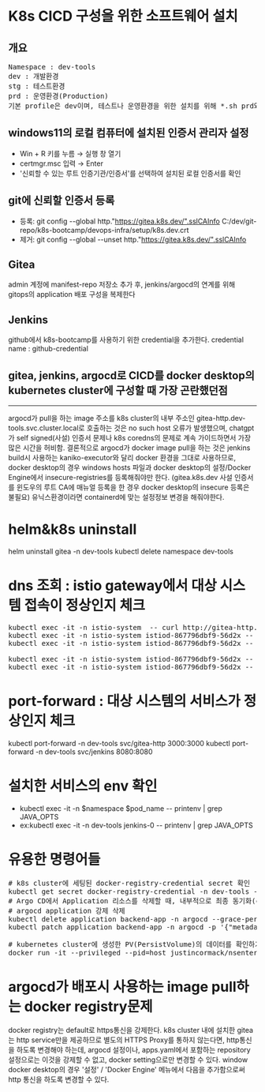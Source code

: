 # K8s CICD 구성을 위한 소프트웨어 설치
## 개요
<pre>
Namespace : dev-tools
dev : 개발환경
stg : 테스트환경
prd : 운영환경(Production)
기본 profile은 dev이며, 테스트나 운영환경을 위한 설치를 위해 *.sh prd와 같이 argument로 구분하도록 한다.
</pre>

## windows11의 로컬 컴퓨터에 설치된 인증서 관리자 설정
- Win + R 키를 누름 → 실행 창 열기
- certmgr.msc 입력 → Enter
- '신뢰할 수 있는 루트 인증기관/인증서'를 선택하여 설치된 로컬 인증서를 확인

## git에 신뢰할 인증서 등록
- 등록:
  git config --global http."https://gitea.k8s.dev/".sslCAInfo  C:/dev/git-repo/k8s-bootcamp/devops-infra/setup/k8s.dev.crt
- 제거:
  git config --global --unset http."https://gitea.k8s.dev/".sslCAInfo

## Gitea
admin 계정에 manifest-repo 저장소 추가 후, jenkins/argocd의 연계를 위해 gitops의 application 배포 구성을 복제한다

## Jenkins
github에서 k8s-bootcamp를 사용하기 위한 credential을 추가한다.
  credential name : github-credential

## gitea, jenkins, argocd로 CICD를 docker desktop의 kubernetes cluster에 구성할 때 가장 곤란했던점
***********************************************************************************************
argocd가 pull을 하는 image 주소를 k8s cluster의 내부 주소인 gitea-http.dev-tools.svc.cluster.local로
호출하는 것은 no such host 오류가 발생했으며, chatgpt가 self signed(사설) 인증서 문제나 k8s coredns의 
문제로 계속 가이드하면서 가장 많은 시간을 허비함.
결론적으로 argocd가 docker image pull을 하는 것은 jenkins build시 사용하는 kaniko-executor와 달리 docker
환경을 그대로 사용하므로, docker desktop의 경우 windows hosts 파일과 docker desktop의 설정/Docker Engine에서
insecure-registries를 등록해줘야만 한다.
(gitea.k8s.dev 사설 인증서를 윈도우의 루트 CA에 매뉴얼 등록을 한 경우 docker desktop의 insecure 등록은 불필요)
유닉스환경이라면 containerd에 맞는 설정정보 변경을 해줘야한다.

# helm&k8s uninstall
helm uninstall gitea -n dev-tools
kubectl delete namespace dev-tools
# dns 조회 : istio gateway에서 대상 시스템 접속이 정상인지 체크
<pre>
kubectl exec -it -n istio-system <ingressgateway-pod> -- curl http://gitea-http.dev-tools.svc.cluster.local:3000
kubectl exec -it -n istio-system istiod-867796dbf9-56d2x -- curl http://gitea-http.dev-tools.svc.cluster.local:3000
kubectl exec -it -n istio-system istiod-867796dbf9-56d2x -- nslookup gitea-http.gitea.svc.cluster.local

kubectl exec -it -n istio-system istiod-867796dbf9-56d2x -- curl http://jenkins.dev-tools.svc.cluster.local:8080
kubectl exec -it -n istio-system istiod-867796dbf9-56d2x -- curl -L http://argocd-server.argocd.svc.cluster.local
</pre>
# port-forward : 대상 시스템의 서비스가 정상인지 체크
kubectl port-forward -n dev-tools svc/gitea-http 3000:3000
kubectl port-forward -n dev-tools svc/jenkins 8080:8080

# 설치한 서비스의 env 확인
* kubectl exec -it -n $namespace $pod_name -- printenv | grep JAVA_OPTS
* ex:kubectl exec -it -n dev-tools jenkins-0 -- printenv | grep JAVA_OPTS

# 유용한 명령어들
<pre>
# k8s cluster에 세팅된 docker-registry-credential secret 확인
kubectl get secret docker-registry-credential -n dev-tools -o jsonpath='{.data.\.dockerconfigjson}' | base64 -d
# Argo CD에서 Application 리소스를 삭제할 때, 내부적으로 최종 동기화(cleanup) 작업을 기다리다가 stuck 되는 경우가 있습니다. (특히 ImagePullBackOff 같은 상태일 때 자주 발생)
# argocd application 강제 삭제
kubectl delete application backend-app -n argocd --grace-period=0 --force --cascade=orphan
kubectl patch application backend-app -n argocd -p '{"metadata":{"finalizers":null}}' --type=merge

# kubernetes cluster에 생성한 PV(PersistVolume)의 데이터를 확인하기 위한 container 실행
docker run -it --privileged --pid=host justincormack/nsenter1
</pre>

# argocd가 배포시 사용하는 image pull하는 docker registry문제
docker registry는 default로 https통신을 강제한다. 
k8s cluster 내에 설치한 gitea는 http service만을 제공하므로 별도의 HTTPS Proxy를 통하지 않는다면, http통신을 하도록 변경해야 하는데,
argocd 설정이나, apps.yaml에서 포함하는 repository설정으로는 이것을 강제할 수 없고, docker setting으로만 변경할 수 있다.
window docker desktop의 경우 '설정' / 'Docker Engine' 메뉴에서 다음을 추가함으로써 http 통신을 하도록 변경할 수 있다.

